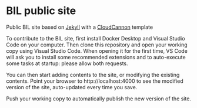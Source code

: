 # BIL public site
Public BIL site based on [Jekyll](https://jekyllrb.com) with a [CloudCannon](https://cloudcannon.com/) template

To contribute to the BIL site, first install Docker Desktop and Visual Studio Code on your computer. Then clone this repository and open your working copy using Visual Studio Code. When opening it for the first time, VS Code will ask you to install some recommended extensions and to auto-execute some tasks at startup: please allow both requests.

You can then start adding contents to the site, or modifying the existing contents. Point your browser to http://localhost:4000 to see the modified version of the site, auto-updated every time you save.

Push your working copy to automatically publish the new version of the site.
